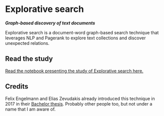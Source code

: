 # Explorative search

***Graph-based discovery of text documents***

Explorative search is a document-word graph-based search technique that leverages NLP and Pagerank to explore text collections and discover unexpected relations.

## Read the study

[Read the notebook presenting the study of Explorative search here.](https://nbviewer.jupyter.org/github/oulianov/explorative-search/blob/master/explorative-search.ipynb)

## Credits

Felix Engelmann and Elias Zevudakis already introduced this technique in 2017 in their [Bachelor thesis](https://west.uni-koblenz.de/assets/theses/bachelorsthesis_elias_zervudakis_and_felix_engelmann.pdf). Probably other people too, but not under a name that I am aware of.
